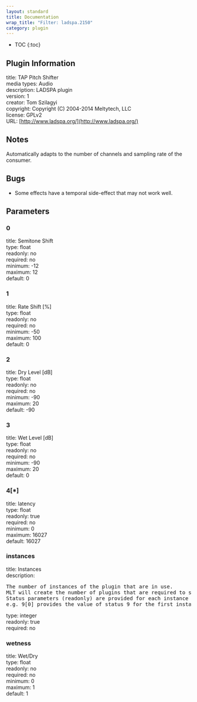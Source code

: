 ```yaml
---
layout: standard
title: Documentation
wrap_title: "Filter: ladspa.2150"
category: plugin
---
```

* TOC
{:toc}

## Plugin Information

title: TAP Pitch Shifter  
media types:
Audio  
description: LADSPA plugin  
version: 1  
creator: Tom Szilagyi  
copyright: Copyright (C) 2004-2014 Meltytech, LLC  
license: GPLv2  
URL: [http://www.ladspa.org/](http://www.ladspa.org/)  

## Notes

Automatically adapts to the number of channels and sampling rate of the consumer.

## Bugs

* Some effects have a temporal side-effect that may not work well.


## Parameters

### 0

title: Semitone Shift    
type: float  
readonly: no  
required: no  
minimum: -12  
maximum: 12  
default: 0  

### 1

title: Rate Shift [%]    
type: float  
readonly: no  
required: no  
minimum: -50  
maximum: 100  
default: 0  

### 2

title: Dry Level [dB]    
type: float  
readonly: no  
required: no  
minimum: -90  
maximum: 20  
default: -90  

### 3

title: Wet Level [dB]    
type: float  
readonly: no  
required: no  
minimum: -90  
maximum: 20  
default: 0  

### 4[*]

title: latency    
type: float  
readonly: true  
required: no  
minimum: 0  
maximum: 16027  
default: 16027  

### instances

title: Instances    
description:
<pre>
The number of instances of the plugin that are in use.
MLT will create the number of plugins that are required to support the number of audio channels.
Status parameters (readonly) are provided for each instance and are accessed by specifying the instance number after the identifier (starting at zero).
e.g. 9[0] provides the value of status 9 for the first instance.
</pre>
type: integer  
readonly: true  
required: no  

### wetness

title: Wet/Dry    
type: float  
readonly: no  
required: no  
minimum: 0  
maximum: 1  
default: 1  

